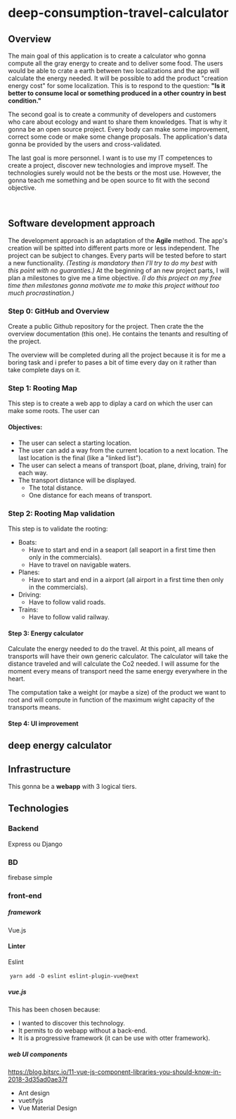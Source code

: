 # deep-consumption-travel-calculator

<!--idée de nom n°2: deep-gray-energy-calculator--> 



## Overview

The main goal of this application is to create a calculator who gonna compute all the gray energy to create and to deliver some food. The users would be able to crate a earth between two localizations and the app will calculate the energy needed. It will be possible to add the product "creation energy cost" for some localization. This is to respond to the question: **"Is it better to consume local or something produced in a other country in best condition."**

The second goal is to create a community of developers and customers who care about ecology and want to share them knowledges. That is why it gonna be an open source project. Every body can make some improvement, correct some code or make some change proposals. The application's data gonna be provided by the users and cross-validated. <!-- créer un discord -->

The last goal is more personnel. I want is to use my IT competences to create a project, discover new technologies and improve myself. The technologies surely would not be the bests or the most use. However, the gonna teach me something and be open source to fit with the second objective.

​	

## Software development approach

The development approach is an adaptation of the **Agile** method. The app's creation will be spitted into different parts more or less independent. The project can be subject to changes. Every parts will be tested before to start a new functionality. *(Testing is mandatory then I'll try to do my best with this point with no guaranties.)*
At the beginning of an new project parts, I will plan a milestones to give me a time objective. *(I do this project on my free time then milestones gonna motivate me to make this project without too much procrastination.)*





### Step 0: GitHub and Overview

Create a public Github repository for the project. Then crate the the overview documentation (this one). He contains the tenants and resulting of the project. 

The overview will be completed during all the project because it is for me a boring task and i prefer to pases a bit of time every day on it rather than take complete days on it. 

### Step 1: Rooting Map

This step is to create a web app to diplay a card on which the user can make some roots. The user can 

#### Objectives:

- The user can select a starting location.
- The user can add a way from the current location to a next location. The last location is the final (like a "linked list").
- The user can select a means of transport (boat, plane, driving, train) for each way.
- The transport distance will be displayed. 
  - The total distance.
  - One distance for each means of transport.



### Step 2: Rooting Map validation

This step is to validate the rooting:

- Boats:
  - Have to start and end in a seaport (all seaport in a first time then only in the commercials).
  - Have to travel on navigable waters.
- Planes:
  - Have to start and end in a airport (all airport in a first time then only in the commercials).
- Driving: 
  - Have to follow valid roads.
- Trains:
  - Have to follow valid railway.

#### Step 3: Energy calculator

Calculate the energy needed to do the travel.  At this point, all means of transports will have their own generic calculator. The calculator will take the distance traveled and will calculate the Co2 needed. I will assume for the moment every means of transport need the same energy everywhere in the heart.

The computation take a weight (or maybe a size) of the product we want to root and will compute in function of the maximum wight capacity of the transports means. 

#### Step 4: UI improvement





## deep energy calculator



## Infrastructure

This gonna be a **webapp** with 3 logical tiers.



## Technologies

### Backend

Express ou Django

### BD

firebase simple



### front-end

##### framework

Vue.js

#### Linter

Eslint

​	`yarn add -D eslint eslint-plugin-vue@next`



#####  **vue.js**

This has been chosen because:

- I wanted to discover this technology.
- It permits to do webapp without a back-end.
- It is a progressive framework (it can be use with otter framework).

##### web UI components

https://blog.bitsrc.io/11-vue-js-component-libraries-you-should-know-in-2018-3d35ad0ae37f

- Ant design
- vuetifyjs
- Vue Material Design

